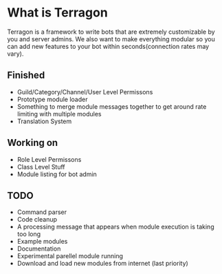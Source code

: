 # What is Terragon

Terragon is a framework to write bots that are extremely customizable by you and server admins. We also want to make everything modular so you can add new features to your bot within seconds(connection rates may vary).

## Finished
* Guild/Category/Channel/User Level Permissons
* Prototype module loader
* Something to merge module messages together to get around rate limiting with multiple modules
* Translation System

## Working on
* Role Level Permissons
* Class Level Stuff
* Module listing for bot admin

## TODO
* Command parser
* Code cleanup
* A processing message that appears when module execution is taking too long
* Example modules
* Documentation
* Experimental parellel module running
* Download and load new modules from internet (last priority)